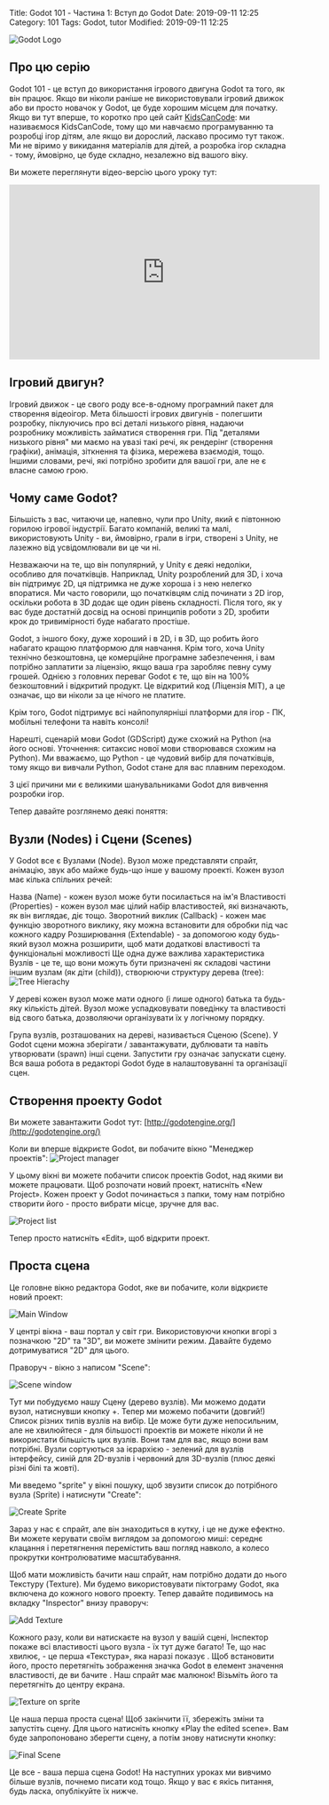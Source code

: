 Title: Godot 101 - Частина 1: Вступ до Godot 
Date: 2019-09-11 12:25
Category: 101
Tags: Godot, tutor
Modified: 2019-09-11 12:25

![Godot Logo](images/godot_logo.png)
## Про цю серію
Godot 101 - це вступ до використання ігрового двигуна Godot та того, як він працює. Якщо ви ніколи раніше не використовували ігровий движок або ви просто новачок у Godot, це буде хорошим місцем для початку. Якщо ви тут вперше, то коротко про цей сайт [KidsCanCode](http://kidscancode.org): ми називаємося KidsCanCode, тому що ми навчаємо програмуванню та розробці ігор дітям, але якщо ви дорослий, ласкаво просимо тут також. Ми не віримо у викидання матеріалів для дітей, а розробка ігор складна - тому, ймовірно, це буде складно, незалежно від вашого віку.

Ви можете переглянути відео-версію цього уроку тут:
<iframe width="560" height="315" src="https://www.youtube.com/embed/gHA4M2cqWb0" frameborder="0" allow="accelerometer; autoplay; encrypted-media; gyroscope; picture-in-picture" allowfullscreen></iframe>

## Ігровий двигун?
Ігровий движок - це свого роду все-в-одному програмний пакет для створення відеоігор. Мета більшості ігрових двигунів - полегшити розробку, піклуючись про всі деталі низького рівня, надаючи розробнику можливість займатися створення гри. Під "деталями низького рівня" ми маємо на увазі такі речі, як рендерінг (створення графіки), анімація, зіткнення та фізика, мережева взаємодія, тощо. Іншими словами, речі, які потрібно зробити для вашої гри, але не є власне самою грою.

## Чому саме Godot?
Більшість з вас, читаючи це, напевно, чули про Unity, який є півтонною горилою ігрової індустрії. Багато компаній, великі та малі, використовують Unity - ви, ймовірно, грали в ігри, створені з Unity, не лазежно від усвідомлювали ви це чи ні.

Незважаючи на те, що він популярний, у Unity є деякі недоліки, особливо для початківців. Наприклад, Unity розроблений для 3D, і хоча він підтримує 2D, ця підтримка не дуже хороша і з нею нелегко впоратися. Ми часто говорили, що початківцям слід починати з 2D ігор, оскільки робота в 3D додає ще один рівень складності. Після того, як у вас буде достатній досвід на основі принципів роботи з 2D, зробити крок до тривимірності буде набагато простіше.

Godot, з іншого боку, дуже хороший і в 2D, і в 3D, що робить його набагато кращою платформою для навчання. Крім того, хоча Unity технічно безкоштовна, це комерційне програмне забезпечення, і вам потрібно заплатити за ліцензію, якщо ваша гра заробляє певну суму грошей. Однією з головних переваг Godot є те, що він на 100% безкоштовний і відкритий продукт. Це відкритий код (Ліцензія MIT), а це означає, що ви ніколи за це нічого не платите.

Крім того, Godot підтримує всі найпопулярніші платформи для ігор - ПК, мобільні телефони та навіть консолі!

Нарешті, сценарій мови Godot (GDScript) дуже схожий на Python (на його основі. Уточнення: ситаксис нової мови створювався схожим на Python). Ми вважаємо, що Python - це чудовий вибір для початківців, тому якщо ви вивчали Python, Godot стане для вас плавним переходом.

З цієї причини ми є великими шанувальниками Godot для вивчення розробки ігор.

Тепер давайте розглянемо деякі поняття:

## Вузли (Nodes) і Сцени (Scenes)
У Godot все є Вузлами (Node). Вузол може представляти спрайт, анімацію, звук або майже будь-що інше у вашому проекті. Кожен вузол має кілька спільних речей:

Назва (Name) - кожен вузол може бути посилається на ім'я
Властивості (Properties) - кожен вузол має цілий набір властивостей, які визначають, як він виглядає, діє тощо.
Зворотний виклик (Callback) - кожен має функцію зворотного виклику, яку можна встановити для обробки під час кожного кадру
Розширювання (Extendable) - за допомогою коду будь-який вузол можна розширити, щоб мати додаткові властивості та функціональні можливості
Ще одна дуже важлива характеристика Вузлів - це те, що вони можуть бути призначені як складові частини іншим вузлам (як діти (child)), створюючи структуру дерева (tree):
![Tree Hierachy](images/godot101_01_1.png)

У дереві кожен вузол може мати одного (і лише одного) батька та будь-яку кількість дітей. Вузол може успадковувати поведінку та властивості від свого батька, дозволяючи організувати їх у логічному порядку.

Група вузлів, розташованих на дереві, називається Сценою (Scene). У Godot сцени можна зберігати / завантажувати, дублювати та навіть утворювати (spawn) інші сцени. Запустити гру означає запускати сцену. Вся ваша робота в редакторі Godot буде в налаштовуванні та організації сцен.

## Створення проекту Godot
Ви можете завантажити Godot тут: [http://godotengine.org/](http://godotengine.org/)

Коли ви вперше відкриєте Godot, ви побачите вікно "Менеджер проектів":
![Project manager](images/godot101_01_2.png)

У цьому вікні ви можете побачити список проектів Godot, над якими ви можете працювати. Щоб розпочати новий проект, натисніть «New Project». Кожен проект у Godot починається з папки, тому нам потрібно створити його - просто вибрати місце, зручне для вас.

![Project list](images/godot101_01_3.gif)

Тепер просто натисніть «Edit», щоб відкрити проект.

## Проста сцена
Це головне вікно редактора Godot, яке ви побачите, коли відкриєте новий проект:

![Main Window](images/godot101_01_4.png)

У центрі вікна - ваш портал у світ гри. Використовуючи кнопки вгорі з позначкою "2D" та "3D", ви можете змінити режим. Давайте будемо дотримуватися "2D" для цього.

Праворуч - вікно з написом "Scene":

![Scene window](images/godot101_01_5.png)

Тут ми побудуємо нашу Сцену (дерево вузлів). Ми можемо додати вузол, натиснувши кнопку +. Тепер ми можемо побачити (довгий!) Список різних типів вузлів на вибір. Це може бути дуже непосильним, але не хвилюйтеся - для більшості проектів ви можете ніколи й не використати більшість цих вузлів. Вони там для вас, якщо вони вам потрібні. Вузли сортуються за ієрархією - зелений для вузлів інтерфейсу, синій для 2D-вузлів і червоний для 3D-вузлів (плюс деякі різні білі та жовті).

Ми введемо "sprite" у вікні пошуку, щоб звузити список до потрібного вузла (Sprite) і натиснути "Create":

![Create Sprite](images/godot101_01_6.gif)

Зараз у нас є спрайт, але він знаходиться в кутку, і це не дуже ефектно. Ви можете керувати своїм виглядом за допомогою миші: середнє клацання і перетягнення перемістить ваш погляд навколо, а колесо прокрутки контролюватиме масштабування.

Щоб мати можливість бачити наш спрайт, нам потрібно додати до нього Текстуру (Texture). Ми будемо використовувати піктограму Godot, яка включена до кожного нового проекту. Тепер давайте подивимось на вкладку "Inspector" внизу праворуч:

![Add Texture](images/godot101_01_7.png)

Кожного разу, коли ви натискаєте на вузол у вашій сцені, Інспектор покаже всі властивості цього вузла - їх тут дуже багато! Те, що нас хвилює, - це перша «Текстура», яка наразі показує <null>. Щоб встановити його, просто перетягніть зображення значка Godot в елемент значення властивості, де ви бачите <null>. Наш спрайт має малюнок! Візьміть його та перетягніть до центру екрана.

![Texture on sprite](images/godot101_01_8.png)

Це наша перша проста сцена! Щоб закінчити її, збережіть зміни та запустіть сцену. Для цього натисніть кнопку «Play the edited scene». Вам буде запропоновано зберегти сцену, а потім знову натиснути кнопку:

![Final Scene](images/godot101_01_9.gif)

Це все - ваша перша сцена Godot! На наступних уроках ми вивчимо більше вузлів, почнемо писати код тощо. Якщо у вас є якісь питання, будь ласка, опублікуйте їх нижче.